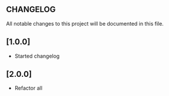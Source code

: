 CHANGELOG
---------

All notable changes to this project will be documented in this file.

## [1.0.0]  
 
* Started changelog


## [2.0.0] 

* Refactor all 
